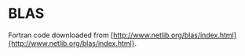 BLAS
====

Fortran code downloaded from [http://www.netlib.org/blas/index.html]{http://www.netlib.org/blas/index.html}.